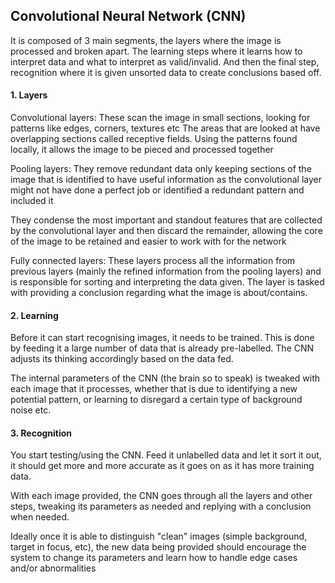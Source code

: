 ## Convolutional Neural Network (CNN)

It is composed of 3 main segments, the layers where the image is processed and broken apart. The learning steps where it learns how to interpret data and what to interpret as valid/invalid. And then the final step, recognition where it is given unsorted data to create conclusions based off.

#### 1. Layers

Convolutional layers:
These scan the image in small sections, looking for patterns like edges, corners, textures etc
The areas that are looked at have overlapping sections called receptive fields. Using the patterns found locally, it allows the image to be pieced and processed together

Pooling layers:
They remove redundant data only keeping sections of the image that is identified to have useful information as the convolutional layer might not have done a perfect job or identified a redundant pattern and included it

They condense the most important and standout features that are collected by the convolutional layer and then discard the remainder, allowing the core of the image to be retained and easier to work with for the network

Fully connected layers:
These layers process all the information from previous layers (mainly the refined information from the pooling layers) and is responsible for sorting and interpreting the data given. The layer is tasked with providing a conclusion regarding what the image is about/contains.

#### 2. Learning

Before it can start recognising images, it needs to be trained. This is done by feeding it a large number of data that is already pre-labelled. The CNN adjusts its thinking accordingly based on the data fed.

The internal parameters of the CNN (the brain so to speak) is tweaked with each image that it processes, whether that is due to identifying a new potential pattern, or learning to disregard a certain type of background noise etc.

#### 3. Recognition

You start testing/using the CNN. Feed it unlabelled data and let it sort it out, it should get more and more accurate as it goes on as it has more training data.

With each image provided, the CNN goes through all the layers and other steps, tweaking its parameters as needed and replying with a conclusion when needed.

Ideally once it is able to distinguish "clean" images (simple background, target in focus, etc), the new data being provided should encourage the system to change its parameters and learn how to handle edge cases and/or abnormalities
